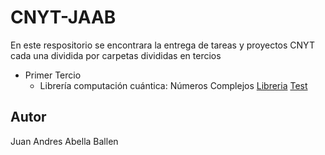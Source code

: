 # CNYT-JAAB
En este respositorio se encontrara la entrega de tareas y proyectos CNYT cada una dividida por carpetas divididas en tercios

+ Primer Tercio
  - Librería computación cuántica: Números Complejos   [Libreria](https://github.com/juanandres003/CNYT-JAAB/blob/main/Primer%20Tercio/Libreria%20Complejos/libcomplex.py)  [Test](https://github.com/juanandres003/CNYT-JAAB/blob/main/Primer%20Tercio/Libreria%20Complejos/Testlibcomplex.py)

## Autor
Juan Andres Abella Ballen
